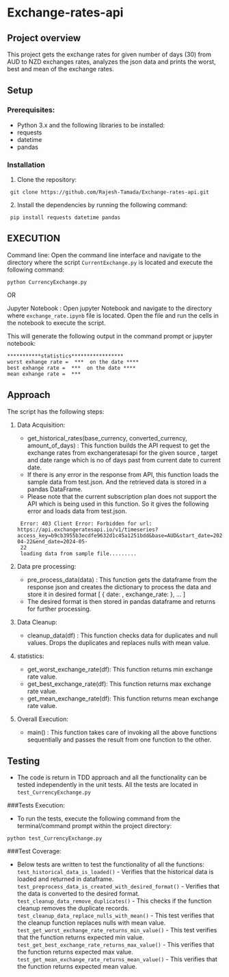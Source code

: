 # Exchange-rates-api

## Project overview
   This project gets the exchange rates for given number of days (30) from AUD to  NZD exchanges rates, analyzes the json data and prints the worst, best and mean of the exchange rates. 
## Setup
  
### Prerequisites:

- Python 3.x and the following libraries to be installed:
- requests
- datetime
- pandas

### Installation
1. Clone the repository:
```
 git clone https://github.com/Rajesh-Tamada/Exchange-rates-api.git
```
2. Install the dependencies by running the following command:
```
 pip install requests datetime pandas
```

## EXECUTION

 Command line: Open the command line interface and navigate to the directory where the script `CurrentExchange.py` is located and execute the following command:
   
   ```python CurrencyExchange.py``` 
   
OR

 Jupyter Notebook : Open jupyter Notebook and navigate to the directory where `exchange_rate.ipynb` file is located. Open the file and run the cells in the notebook to execute the script.
 
This will generate the following output in the command prompt or jupyter notebook:            
```
***********statistics*****************
worst exhange rate =  ***  on the date ****
best exhange rate =  ***  on the date ****
mean exhange rate =  ***
```

## Approach

The script has the following steps:

1. Data Acquisition: 
    - get_historical_rates(base_currency, converted_currency, amount_of_days) : This function builds the API request to get the exchange rates from exchangeratesapi for the given source , target and date range which is no of days past from current date to current date.
    - If there is any error in the response from API, this function loads the sample data from test.json. And the retrieved data is stored in a pandas DataFrame.
    - Please note that the current subscription plan does not support the API which is being used in this function. So it gives the following error and loads data from test.json.    
   ```
    Error: 403 Client Error: Forbidden for url: https://api.exchangeratesapi.io/v1/timeseries?access_key=b9cb3955b3ecdfe9632d1c45a1251bdd&base=AUD&start_date=2024-04-22&end_date=2024-05-
    22
    loading data from sample file.........
   ```
    
2. Data pre processing:
    - pre_process_data(data) : This function gets the dataframe from the response json and creates the dictionary to process the data and store it in desired format [ { date: <value>, exchange_rate: <value> }, ... ]
    - The desired format is then stored in pandas dataframe and returns for further processing.  

3. Data Cleanup:
    - cleanup_data(df) : This function checks data for duplicates and null values. Drops the duplicates and replaces nulls with mean value.  
    
4. statistics:
    - get_worst_exchange_rate(df): This function returns min exchange rate value.  
    - get_best_exchange_rate(df): This function returns max exchange rate value.   
    - get_mean_exchange_rate(df): This function returns mean exchange rate value.   
    
5. Overall Execution:  
    - main() : This function takes care of invoking all the above functions sequentially and passes the result from one function to the other.  
    
## Testing

   - The code is return in TDD approach and all the functionality can be tested independently in the unit tests. All the tests are located in `test_CurrencyExchange.py`

###Tests Execution:
   - To run the tests, execute the following command from the terminal/command prompt within the project directory:
   ```
   python test_CurrencyExchange.py
```

###Test Coverage:
 - Below tests are written to test the functionality of all the functions:
 `test_historical_data_is_loaded()` - Verifies that the historical data is loaded and returned in dataframe.  
 `test_preprocess_data_is_created_with_desired_format()` - Verifies that the data is converted to the desired format.   
 `test_cleanup_data_remove_duplicates()` - This checks if the function cleanup removes the duplicate records.   
 `test_cleanup_data_replace_nulls_with_mean()` - This test verifies that the cleanup function replaces nulls with mean value.  
 `test_get_worst_exchange_rate_returns_min_value()` - This test verifies that the function returns expected min value.   
 `test_get_best_exchange_rate_returns_max_value()` - This verifies that the function returns expected max value.   
 `test_get_mean_exchange_rate_returns_mean_value()` - This verifies that the function returns expected mean value.   
